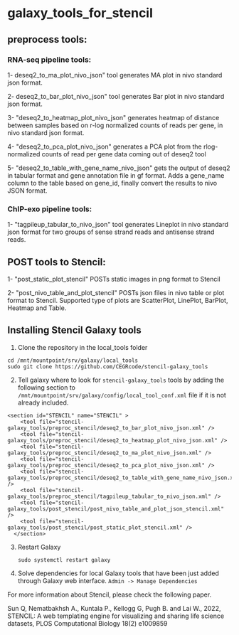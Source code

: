 # galaxy_tools_for_stencil #

## preprocess tools: ##

  ### RNA-seq pipeline tools: ###

   1- deseq2_to_ma_plot_nivo_json" tool generates MA plot in nivo standard json format.

   2- deseq2_to_bar_plot_nivo_json" tool generates Bar plot in nivo standard json format.

   3- "deseq2_to_heatmap_plot_nivo_json" generates heatmap of distance between samples based on r-log normalized counts of reads per gene, in nivo standard json format. 

   4- "deseq2_to_pca_plot_nivo_json" generates a PCA plot from the rlog-normalized counts of read per gene data coming out of deseq2 tool 

   5- "deseq2_to_table_with_gene_name_nivo_json" gets the output of deseq2 in tabular format and gene annotation file in gf format. Adds a gene_name column to the table based on gene_id, finally convert the results to nivo JSON format.
  
  ### ChIP-exo pipeline tools: ###

   1- "tagpileup_tabular_to_nivo_json" tool generates Lineplot in nivo standard json format for two groups of sense strand reads and antisense strand reads.


## POST tools to Stencil: ##

   1- "post_static_plot_stencil" POSTs static images in png format to Stencil

   2- "post_nivo_table_and_plot_stencil" POSTs json files in nivo table or plot format to Stencil. Supported type of plots are ScatterPlot, LinePlot, BarPlot, Heatmap and Table.

## Installing Stencil Galaxy tools 
1. Clone the repository in the local_tools folder
```
cd /mnt/mountpoint/srv/galaxy/local_tools
sudo git clone https://github.com/CEGRcode/stencil-galaxy_tools
```

2. Tell galaxy where to look for `stencil-galaxy_tools` tools by adding the following section to `/mnt/mountpoint/srv/galaxy/config/local_tool_conf.xml` file if it is not already included.

```
<section id="STENCIL" name="STENCIL" >
    <tool file="stencil-galaxy_tools/preproc_stencil/deseq2_to_bar_plot_nivo_json.xml" />
    <tool file="stencil-galaxy_tools/preproc_stencil/deseq2_to_heatmap_plot_nivo_json.xml" />
    <tool file="stencil-galaxy_tools/preproc_stencil/deseq2_to_ma_plot_nivo_json.xml" />
    <tool file="stencil-galaxy_tools/preproc_stencil/deseq2_to_pca_plot_nivo_json.xml" />
    <tool file="stencil-galaxy_tools/preproc_stencil/deseq2_to_table_with_gene_name_nivo_json.xml" />
    <tool file="stencil-galaxy_tools/preproc_stencil/tagpileup_tabular_to_nivo_json.xml" />
    <tool file="stencil-galaxy_tools/post_stencil/post_nivo_table_and_plot_json_stencil.xml" />
    <tool file="stencil-galaxy_tools/post_stencil/post_static_plot_stencil.xml" />
  </section>
```

3. Restart Galaxy

    ```
    sudo systemctl restart galaxy
    ```
 
4. Solve dependencies for local Galaxy tools that have been just added through Galaxy web interface. `Admin -> Manage Dependencies`

For more information about Stencil, please check the following paper.

Sun Q, Nematbakhsh A., Kuntala P., Kellogg G, Pugh B. and Lai W., 2022, STENCIL: A web templating engine for visualizing and sharing life science datasets, PLOS Computational Biology 18(2) e1009859
